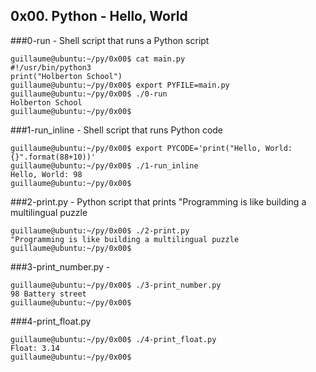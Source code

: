 ## 0x00. Python - Hello, World

###0-run - Shell script that runs a Python script
```
guillaume@ubuntu:~/py/0x00$ cat main.py
#!/usr/bin/python3
print("Holberton School")
guillaume@ubuntu:~/py/0x00$ export PYFILE=main.py
guillaume@ubuntu:~/py/0x00$ ./0-run
Holberton School
guillaume@ubuntu:~/py/0x00$
```
###1-run_inline - Shell script that runs Python code
```
guillaume@ubuntu:~/py/0x00$ export PYCODE='print("Hello, World: {}".format(88+10))'
guillaume@ubuntu:~/py/0x00$ ./1-run_inline
Hello, World: 98
guillaume@ubuntu:~/py/0x00$
```
###2-print.py - Python script that prints "Programming is like building a multilingual puzzle
```
guillaume@ubuntu:~/py/0x00$ ./2-print.py
"Programming is like building a multilingual puzzle
guillaume@ubuntu:~/py/0x00$
```
###3-print_number.py - 
```
guillaume@ubuntu:~/py/0x00$ ./3-print_number.py
98 Battery street
guillaume@ubuntu:~/py/0x00$
```
###4-print_float.py
```
guillaume@ubuntu:~/py/0x00$ ./4-print_float.py
Float: 3.14
guillaume@ubuntu:~/py/0x00$
```
